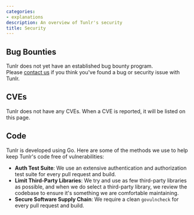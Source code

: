 ```yaml
---
categories:
- explanations
description: An overview of Tunlr's security
title: Security
---
```


## Bug Bounties

Tunlr does not yet have an established bug bounty program.  
Please [contact us](mailto:info@candid.dev?subject=Tunlr%20Bug) if you think you've found a bug or security issue with Tunlr.

## CVEs

Tunlr does not have any CVEs.  When a CVE is reported, it will be listed on this page.

## Code

Tunlr is developed using Go.  Here are some of the methods we use to help keep Tunlr's code free of vulnerabilities:

- **Auth Test Suite**: We use an extensive authentication and authorization test suite for every pull request and build.
- **Limit Third-Party Libraries**: We try and use as few third-party libraries as possible, and when we do select a third-party library, we review the codebase to ensure it's something we are comfortable maintaining.
- **Secure Software Supply Chain**: We require a clean `govulncheck` for every pull request and build.
